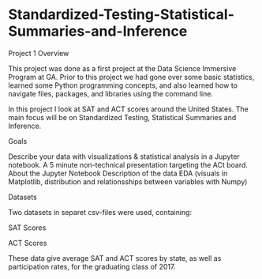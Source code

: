 # Standardized-Testing-Statistical-Summaries-and-Inference
Project 1
Overview

This project was done as a first project at the Data Science Immersive Program at GA. Prior to this project we had gone over some basic statistics, learned some Python programming concepts, and also learned how to navigate files, packages, and libraries using the command line.

In this project I look at SAT and ACT scores around the United States. The main focus will be on Standardized Testing, Statistical Summaries and Inference.

Goals

Describe your data with visualizations & statistical analysis in a Jupyter notebook.
A 5 minute non-technical presentation targeting the ACt board. 
About the Jupyter Notebook
Description of the data
EDA (visuals in Matplotlib, distribution and relationsships between variables with Numpy)

Datasets

Two datasets in separet csv-files were used, containing:

SAT Scores

ACT Scores


These data give average SAT and ACT scores by state, as well as participation rates, for the graduating class of 2017.
